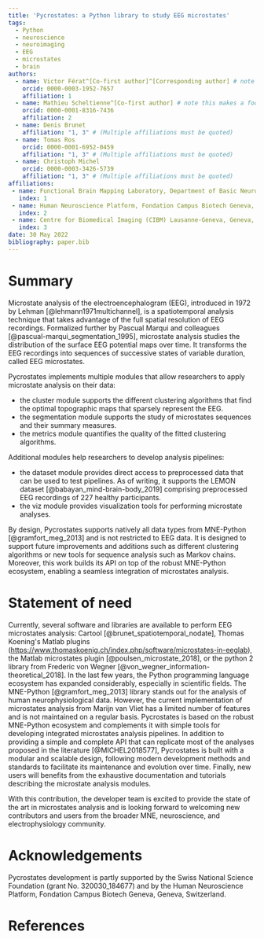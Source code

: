 ```yaml
---
title: 'Pycrostates: a Python library to study EEG microstates'
tags:
  - Python
  - neuroscience
  - neuroimaging
  - EEG
  - microstates
  - brain
authors:
  - name: Victor Férat^[Co-first author]^[Corresponding author] # note this makes a footnote saying 'Co-first author'
    orcid: 0000-0003-1952-7657
    affiliation: 1
  - name: Mathieu Scheltienne^[Co-first author] # note this makes a footnote saying 'Co-first author'
    orcid: 0000-0001-8316-7436
    affiliation: 2
  - name: Denis Brunet
    affiliation: "1, 3" # (Multiple affiliations must be quoted)
  - name: Tomas Ros
    orcid: 0000-0001-6952-0459
    affiliation: "1, 3" # (Multiple affiliations must be quoted)
  - name: Christoph Michel
    orcid: 0000-0003-3426-5739
    affiliation: "1, 3" # (Multiple affiliations must be quoted)
affiliations:
 - name: Functional Brain Mapping Laboratory, Department of Basic Neurosciences, Campus Biotech, University of Geneva, Geneva, Switzerland
   index: 1
 - name: Human Neuroscience Platform, Fondation Campus Biotech Geneva, Geneva, Switzerland
   index: 2
 - name: Centre for Biomedical Imaging (CIBM) Lausanne-Geneva, Geneva, Switzerland
   index: 3
date: 30 May 2022
bibliography: paper.bib
---
```


# Summary
Microstate analysis of the electroencephalogram (EEG), introduced in 1972 by Lehman [@lehmann1971multichannel], is a spatiotemporal analysis technique that takes advantage of the full spatial resolution of EEG recordings. Formalized further by Pascual Marqui and colleagues [@pascual-marqui_segmentation_1995], microstate analysis studies the distribution of the surface EEG potential maps over time. It transforms the EEG recordings into sequences of successive states of variable duration, called EEG microstates.

Pycrostates implements multiple modules that allow researchers to apply microstate analysis on their data:

- the cluster module supports the different clustering algorithms that find the optimal topographic maps that sparsely represent the EEG. 
- the segmentation module supports the study of microstates sequences and their summary measures.
- the metrics module quantifies the quality of the fitted clustering algorithms.

Additional modules help researchers to develop analysis pipelines:

- the dataset module provides direct access to preprocessed data that can be used to test pipelines. As of writing, it supports the LEMON dataset [@babayan_mind-brain-body_2019] comprising preprocessed EEG recordings of 227 healthy participants.
- the viz module provides visualization tools for performing microstate analyses.

By design, Pycrostates supports natively all data types from MNE-Python [@gramfort_meg_2013] and is not restricted to EEG data. It is designed to support future improvements and additions such as different clustering algorithms or new tools for sequence analysis such as Markov chains. Moreover, this work builds its API on top of the robust MNE-Python ecosystem, enabling a seamless integration of microstates analysis.

# Statement of need

Currently, several software and libraries are available to perform EEG microstates analysis: Cartool [@brunet_spatiotemporal_nodate], Thomas Koening's Matlab plugins (https://www.thomaskoenig.ch/index.php/software/microstates-in-eeglab), the Matlab microstates plugin [@poulsen_microstate_2018], or the python 2 library from Frederic von Wegner [@von_wegner_information-theoretical_2018]. In the last few years, the Python programming language ecosystem has expanded considerably, especially in scientific fields. The MNE-Python [@gramfort_meg_2013] library stands out for the analysis of human neurophysiological data. However, the current implementation of microstates analysis from Marijn van Vliet has a limited number of features and is not maintained on a regular basis. Pycrostates is based on the robust MNE-Python ecosystem and complements it with simple tools for developing integrated microstates analysis pipelines. 
In addition to providing a simple and complete API that can replicate most of the analyses proposed in the literature [@MICHEL2018577], Pycrostates is built with a modular and scalable design, following modern development methods and standards to facilitate its maintenance and evolution over time. Finally, new users will benefits from the exhaustive documentation and tutorials describing the microstate analysis modules.

With this contribution, the developer team is excited to provide the state of the art in microstates analysis and is looking forward to welcoming new contributors and users from the broader MNE, neuroscience, and electrophysiology community.

# Acknowledgements

Pycrostates development is partly supported by the Swiss National Science Foundation (grant No. 320030_184677) and by the Human Neuroscience Platform, Fondation Campus Biotech Geneva, Geneva, Switzerland.

# References